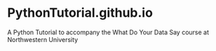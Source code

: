 # PythonTutorial.github.io
A Python Tutorial to accompany the What Do Your Data Say course at Northwestern University
